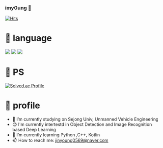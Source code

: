 ### imy0ung 👋

[![Hits](https://hits.seeyoufarm.com/api/count/incr/badge.svg?url=https%3A%2F%2Fgithub.com%2Fimy0ung&count_bg=%2379C83D&title_bg=%23555555&icon=&icon_color=%23E7E7E7&title=hits&edge_flat=false)](https://hits.seeyoufarm.com)


# 💪 language
<img src="https://img.shields.io/badge/c++-00599C?style=for-the-badge&logo=c%2B%2B&logoColor=white"> <img src="https://img.shields.io/badge/python-3776AB?style=for-the-badge&logo=python&logoColor=white"> <img src="https://img.shields.io/badge/kotlin-7F52FF?style=for-the-badge&logo=kotlin&logoColor=white">

# :runner: PS
[![Solved.ac Profile](http://mazassumnida.wtf/api/v2/generate_badge?boj=jinyoung0569)](https://solved.ac/jinyoung0569/)

# :boy: profile
- 🔭 I’m currently studying on Sejong Univ, Unmanned Vehicle Engineering
- 😊 I'm currently intertestd in Object Detection and Image Recognition based Deep Learning 
- 🌱 I’m currently learning Python ,C++, Kotlin
- 📫 How to reach me: jinyoung0569@naver.com
